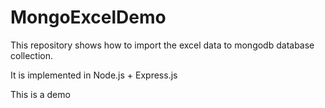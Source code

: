 # MongoExcelDemo

This repository shows how to import the excel data to mongodb database collection. 

It is implemented in Node.js + Express.js

This is a demo
